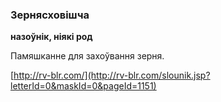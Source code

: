 ### Зернясховішча
**назоўнік, ніякі род**

Памяшканне для захоўвання зерня.

<a rel="author">[http://rv-blr.com/](http://rv-blr.com/slounik.jsp?letterId=0&maskId=0&pageId=1151)</a>
